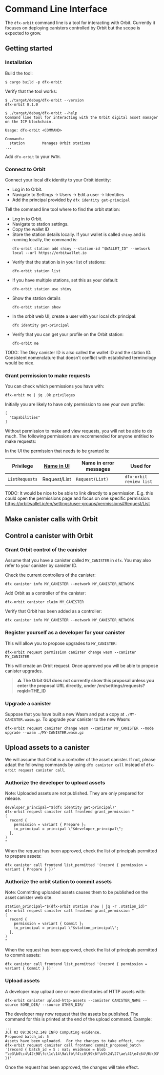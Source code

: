 # Command Line Interface

The `dfx-orbit` command line is a tool for interacting with Orbit.  Currently it focuses on deploying canisters controlled by Orbit but the scope is expected to grow.

## Getting started

### Installation
Build the tool:
```
$ cargo build -p dfx-orbit
```

Verify that the tool works:
```
$ ./target/debug/dfx-orbit --version
dfx-orbit 0.1.0

$ ./target/debug/dfx-orbit --help
Command line tool for interacting with the Orbit digital asset manager on the ICP blockchain.

Usage: dfx-orbit <COMMAND>

Commands:
  station        Manages Orbit stations
...
```

Add `dfx-orbit` to your `PATH`.

### Connect to Orbit

Connect your local dfx identity to your Orbit identity:

* Log in to Orbit.
* Navigate to Settings -> Users -> Edit a user -> Identities
* Add the principal provided by `dfx identity get-principal`

Tell the command line tool where to find the orbit station:

* Log in to Orbit.
* Navigate to station settings.
* Copy the wallet ID
* Store the station details locally.  If your wallet is called `shiny` and is running locally, the command is:
  ```
  dfx-orbit station add shiny --station-id "$WALLET_ID" --network local --url https://orbitwallet.io
  ```
* Verify that the station is in your list of stations:
  ```
  dfx-orbit station list
  ```
* If you have multiple stations, set this as your default:
  ```
  dfx-orbit station use shiny
  ```
* Show the station details
  ```
  dfx-orbit station show
  ```
* In the orbit web UI, create a user with your local dfx principal:
  ```
  dfx identity get-principal
  ```
* Verify that you can get your profile on the Orbit station:
  ```
  dfx-orbit me
  ```

TODO: The Oisy canister ID is also called the wallet ID and the station ID.  Consistent nomenclature that doesn't conflict with established terminology would be nice.

### Grant permission to make requests
You can check which permissions you have with:
```
dfx-orbit me | jq .Ok.privileges
```
Initially you are likely to have only permission to see your own profile:
```
[
  "Capabilities"
]
```

Without permission to make and view requests, you will not be able to do much.  The following permissions are recommended for anyone entitled to make requests:

In the UI the permission that needs to be granted is:

| Privilege      | [Name in UI](https://orbitwallet.io/en/settings/user-groups/permissions)      | Name in error messages | Used for |
| --- | --- | --- | -- |
| `ListRequests` | Request/List | `Request(List)`  | `dfx-orbit review list` |

TODO: It  would be nice to be able to link directly to a permission.  E.g. this could open the permissions page and focus on one specific permission: https://orbitwallet.io/en/settings/user-groups/permissions#Request/List


## Make canister calls with Orbit


## Control a canister with Orbit

### Grant Orbit control of the canister
Assume that you have a canister called `MY_CANISTER` in `dfx`.  You may also refer to your canister by canister ID.

Check the current controllers of the canister:
```
dfx canister info MY_CANISTER --network MY_CANISTER_NETWORK
```

Add Orbit as a controller of the canister:
```
dfx-orbit canister claim MY_CANISTER
```
Verify that Orbit has been added as a controller:
```
dfx canister info MY_CANISTER --network MY_CANISTER_NETWORK
```

### Register yourself as a developer for your canister
This will allow you to propose upgrades to `MY_CANISTER`:

```
dfx-orbit request permission canister change wasm --canister MY_CANISTER
```
This will create an Orbit request.  Once approved you will be able to propose canister upgrades.

> :warning: **The Orbit GUI does not currently show this proposal unless you enter the proposal URL directly, under /en/settings/requests?reqid=THE_ID**

### Upgrade a canister
Suppose that you have built a new Wasm and put a copy at `./MY-CANISTER.wasm.gz`.  To upgrade your canister to the new Wasm:
```
dfx-orbit request canister change wasm --canister MY_CANISTER --mode upgrade --wasm ./MY-CANISTER.wasm.gz
```

## Upload assets to a canister
We will assume that Orbit is a controller of the asset canister.  If not, please adapt the following commands by using `dfx canister call` instead of `dfx-orbit request canister call`.

### Authorize the developer to upload assets
Note: Uploaded assets are not published.  They are only prepared for release.
```
developer_principal="$(dfx identity get-principal)"
dfx-orbit request canister call frontend grant_permission "
(
  record {
    permission = variant { Prepare };
    to_principal = principal \"$developer_principal\";
  },
)
"
```
When the request has been approved, check the list of principals permitted to prepare assets:
```
dfx canister call frontend list_permitted '(record { permission = variant { Prepare } })'
```

### Authorize the orbit station to commit assets
Note: Committing uploaded assets causes them to be published on the asset canister web site.
```
station_principal="$(dfx-orbit station show | jq -r .station_id)"
dfx-orbit request canister call frontend grant_permission "
(
  record {
    permission = variant { Commit };
    to_principal = principal \"$station_principal\";
  },
)
"
```
When the request has been approved, check the list of principals permitted to commit assets:
```
dfx canister call frontend list_permitted '(record { permission = variant { Commit } })'
```

### Upload assets
A developer may upload one or more directories of HTTP assets with:
```
dfx-orbit canister upload-http-assets --canister CANISTER_NAME --source SOME_DIR/ --source OTHER_DIR/
```
The developer may now request that the assets be published.  The command for this is printed at the end of the upload command.  Example:
```
...
Jul 03 09:36:42.148 INFO Computing evidence.
Proposed batch_id: 5
Assets have been uploaded.  For the changes to take effect, run:
dfx-orbit request canister call frontend commit_proposed_batch '(record { batch_id = 5 : nat; evidence = blob "\e3\b0\c4\42\98\fc\1c\14\9a\fb\f4\c8\99\6f\b9\24\27\ae\41\e4\64\9b\93\4c\a4\95\99\1b\78\52\b8\55" })'
```
Once the request has been approved, the changes will take effect.